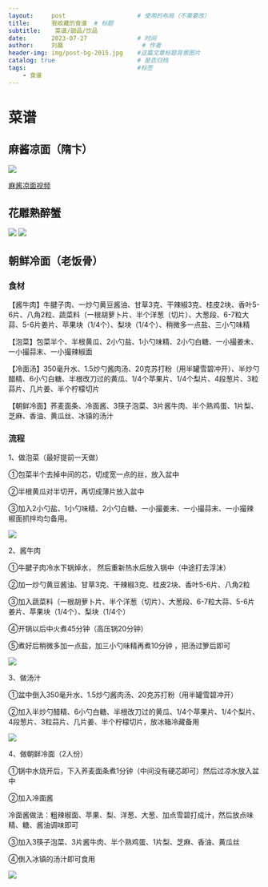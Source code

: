 ```yaml
---
layout:     post   				    # 使用的布局（不需要改）
title:      我收藏的食谱	# 标题 
subtitle:    菜谱/甜品/饮品
date:       2023-07-27 				# 时间
author:     刘晨 						# 作者
header-img: img/post-bg-2015.jpg 	#这篇文章标题背景图片
catalog: true 						# 是否归档
tags:								#标签
    - 食谱
---
```


# 菜谱

## 麻酱凉面（隋卞）

![](https://liuchenmaths-1256826619.cos.ap-nanjing.myqcloud.com/PicGo/202307270817396.png)

[麻酱凉面视频](https://www.bilibili.com/video/BV1vW4y1S7z8/?spm_id_from=333.880.my_history.page.click)

## 花雕熟醉蟹

![](https://liuchenmaths-1256826619.cos.ap-nanjing.myqcloud.com/PicGo/202307270823329.png)
![](https://liuchenmaths-1256826619.cos.ap-nanjing.myqcloud.com/PicGo/202307270824400.png)


## 朝鲜冷面（老饭骨）
### 食材
【酱牛肉】牛腱子肉、一炒勺黄豆酱油、甘草3克、干辣椒3克、桂皮2块、香叶5-6片、八角2粒、蔬菜料（一根胡萝卜片、半个洋葱（切片）、大葱段、6-7粒大蒜、5-6片姜片、苹果块（1/4个）、梨块（1/4个）、稍微多一点盐、三小勺味精

【泡菜】包菜半个、半根黄瓜、2小勺盐、1小勺味精、2小勺白糖、一小撮姜末、一小撮蒜末、一小撮辣椒面

【冷面汤】350毫升水、1.5炒勺酱肉汤、20克苏打粉（用半罐雪碧冲开）、半炒勺醋精、6小勺白糖、半根改刀过的黄瓜、1/4个苹果片、1/4个梨片、4段葱片、3粒蒜片、几片姜、半个柠檬切片

【朝鲜冷面】荞麦面条、冷面酱、3筷子泡菜、3片酱牛肉、半个熟鸡蛋、1片梨、芝麻、香油、黄瓜丝、冰镇的汤汁

### 流程

1、做泡菜（最好提前一天做）

①包菜半个去掉中间的芯，切成宽一点的丝，放入盆中

②半根黄瓜对半切开，再切成薄片放入盆中

③加入2小勺盐、1小勺味精、2小勺白糖、一小撮姜末、一小撮蒜末、一小撮辣椒面抓拌均匀备用。

![](https://liuchenmaths-1256826619.cos.ap-nanjing.myqcloud.com/PicGo/202307270830239.png)


2、酱牛肉



①牛腱子肉冷水下锅焯水， 然后重新热水后放入锅中（中途打去浮沫）

②加一炒勺黄豆酱油、甘草3克、干辣椒3克、桂皮2块、香叶5-6片、八角2粒

③加入蔬菜料（一根胡萝卜片、半个洋葱（切片）、大葱段、6-7粒大蒜、5-6片姜片、苹果块（1/4个）、梨块（1/4个）

④开锅以后中火煮45分钟（高压锅20分钟）

⑤煮好后稍微多加一点盐，加三小勺味精再煮10分钟 ，把汤过箩后即可

![](https://liuchenmaths-1256826619.cos.ap-nanjing.myqcloud.com/PicGo/202307270831062.png)

3、做汤汁

①盆中倒入350毫升水、1.5炒勺酱肉汤、20克苏打粉（用半罐雪碧冲开）


②加入半炒勺醋精、6小勺白糖、半根改刀过的黄瓜、1/4个苹果片、1/4个梨片、4段葱片、3粒蒜片、几片姜、半个柠檬切片，放冰箱冷藏备用

![](https://liuchenmaths-1256826619.cos.ap-nanjing.myqcloud.com/PicGo/202307270831910.png)

4、做朝鲜冷面（2人份）

①锅中水烧开后，下入荞麦面条煮1分钟（中间没有硬芯即可）然后过凉水放入盆中

②加入冷面酱

冷面酱做法：粗辣椒面、苹果、梨、洋葱、大葱、加点雪碧打成汁，然后放点味精、糖、酱油调味即可

③加入3筷子泡菜、3片酱牛肉、半个熟鸡蛋、1片梨、芝麻、香油、黄瓜丝

④倒入冰镇的汤汁即可食用

![](https://liuchenmaths-1256826619.cos.ap-nanjing.myqcloud.com/PicGo/202307270832107.png)
